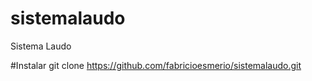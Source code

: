# sistemalaudo
Sistema Laudo

#Instalar
git clone https://github.com/fabricioesmerio/sistemalaudo.git
